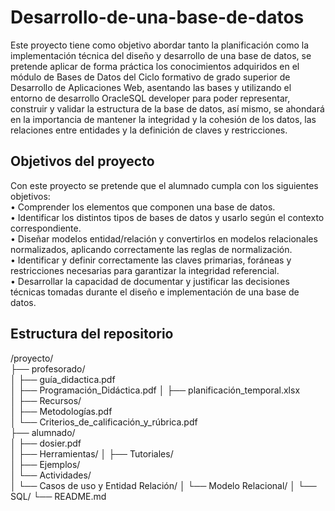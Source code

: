 # Desarrollo-de-una-base-de-datos
Este proyecto tiene como objetivo abordar tanto la planificación como la implementación técnica del diseño y desarrollo de una base de datos, se pretende aplicar de forma práctica los conocimientos adquiridos en el módulo de Bases de Datos del Ciclo formativo de grado superior de Desarrollo de Aplicaciones Web, asentando las bases y utilizando el entorno de desarrollo OracleSQL developer para poder representar, construir y validar la estructura de la base de datos, así mismo, se ahondará en la importancia de mantener la integridad y la cohesión de los datos, las relaciones entre entidades y la definición de claves y restricciones.

## Objetivos del proyecto
Con este proyecto se pretende que el alumnado cumpla con los siguientes objetivos:                                                                    
•	Comprender los elementos que componen una base de datos.                              
•	Identificar los distintos tipos de bases de datos y usarlo según el contexto correspondiente.                                    
•	Diseñar modelos entidad/relación y convertirlos en modelos relacionales normalizados, aplicando correctamente las reglas de normalización.                                
•	Identificar y definir correctamente las claves primarias, foráneas y restricciones necesarias para garantizar la integridad referencial.                                  
•	Desarrollar la capacidad de documentar y justificar las decisiones técnicas tomadas durante el diseño e implementación de una base de datos.


## Estructura del repositorio
/proyecto/                                                                
├── profesorado/                                                            
│   ├── guía_didactica.pdf  
│   ├── Programación_Didáctica.pdf
│   ├── planificación_temporal.xlsx  
│   ├── Recursos/  
│   ├── Metodologías.pdf  
│   └── Criterios_de_calificación_y_rúbrica.pdf  
├── alumnado/  
│   ├── dosier.pdf  
│   ├── Herramientas/
│   ├── Tutoriales/  
│   ├── Ejemplos/  
│   └── Actividades/  
│       └── Casos de uso y Entidad Relación/
│       └── Modelo Relacional/
│       └── SQL/
└── README.md  
